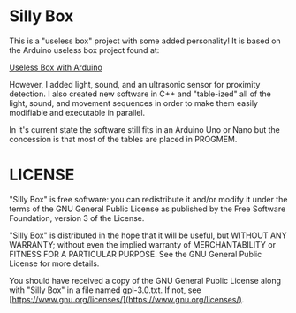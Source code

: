 # Silly Box

This is a "useless box" project with some added personality!  It is based on
the Arduino useless box project found at:

   [Useless Box with Arduino](https://create.arduino.cc/projecthub/viorelracoviteanu/useless-box-with-arduino-d67b47)

However, I added light, sound, and an ultrasonic sensor for proximity detection.  I also
created new software in C++ and "table-ized" all of the light, sound, and movement
sequences in order to make them easily modifiable and executable in parallel.

In it's current state the software still fits in an Arduino Uno or Nano but the concession
is that most of the tables are placed in PROGMEM.

# LICENSE

"Silly Box" is free software: you can redistribute it and/or modify it under the terms 
of the GNU General Public License as published by the Free Software Foundation, 
version 3 of the License.

"Silly Box" is distributed in the hope that it will be useful, but WITHOUT ANY WARRANTY; 
without even the implied warranty of MERCHANTABILITY or FITNESS FOR A PARTICULAR PURPOSE.
See the GNU General Public License for more details.

You should have received a copy of the GNU General Public License along with "Silly Box" 
in a file named gpl-3.0.txt.  If not, see [https://www.gnu.org/licenses/](https://www.gnu.org/licenses/).

